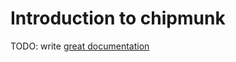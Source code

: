 # Introduction to chipmunk

TODO: write [great documentation](http://jacobian.org/writing/what-to-write/)
